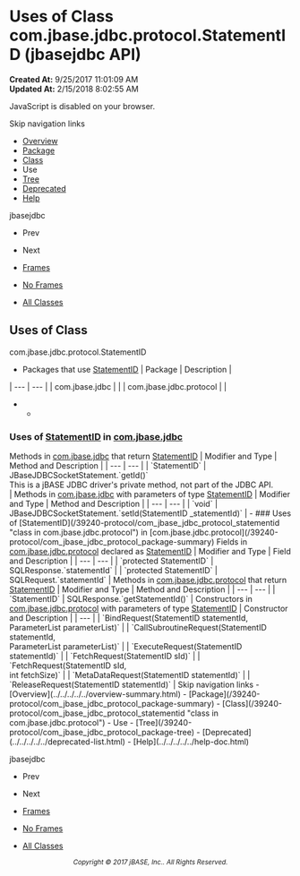 # Uses of Class com.jbase.jdbc.protocol.StatementID (jbasejdbc   API)

**Created At:** 9/25/2017 11:01:09 AM  
**Updated At:** 2/15/2018 8:02:55 AM  

<script type="text/javascript"><!--
    try {
        if (location.href.indexOf('is-external=true') == -1) {
            parent.document.title="Uses of Class com.jbase.jdbc.protocol.StatementID (jbasejdbc   API)";
        }
    }
    catch(err) {
    }
//--></script><noscript><div>JavaScript is disabled on your browser.</div></noscript><!-- ========= START OF TOP NAVBAR ======= -->
<!--   -->
Skip navigation links
<!--   -->
- [Overview](../../../../../overview-summary.html)
- [Package](/39240-protocol/com_jbase_jdbc_protocol_package-summary)
- [Class](/39240-protocol/com_jbase_jdbc_protocol_statementid "class in com.jbase.jdbc.protocol")
- Use
- [Tree](/39240-protocol/com_jbase_jdbc_protocol_package-tree)
- [Deprecated](../../../../../deprecated-list.html)
- [Help](../../../../../help-doc.html)


jbasejdbc <br>

- Prev
- Next


- [Frames](../../../../../index.html?com/jbase/jdbc/protocol/class-use//39241-class-use/com_jbase_jdbc_protocol_class-use_StatementID)
- [No Frames](/39241-class-use/com_jbase_jdbc_protocol_class-use_StatementID)


- [All Classes](../../../../../allclasses-noframe.html)


<script type="text/javascript"><!--
  allClassesLink = document.getElementById("allclasses_navbar_top");
  if(window==top) {
    allClassesLink.style.display = "block";
  }
  else {
    allClassesLink.style.display = "none";
  }
  //--></script>
<!--   -->
<!-- ========= END OF TOP NAVBAR ========= -->
## Uses of Class
com.jbase.jdbc.protocol.StatementID

- <caption><span>Packages that use <a href="/39240-protocol/com_jbase_jdbc_protocol_statementid" title="class in com.jbase.jdbc.protocol">StatementID</a></span><span class="tabEnd"> </span></caption>| Package | Description |
| --- | --- |
| com.jbase.jdbc |   |
| com.jbase.jdbc.protocol |   |
- - <!--   -->
### Uses of [StatementID](/39240-protocol/com_jbase_jdbc_protocol_statementid "class in com.jbase.jdbc.protocol") in [com.jbase.jdbc](/39228-jdbc/com_jbase_jdbc_package-summary)


<caption><span>Methods in <a href="/39228-jdbc/com_jbase_jdbc_package-summary">com.jbase.jdbc</a> that return <a href="/39240-protocol/com_jbase_jdbc_protocol_statementid" title="class in com.jbase.jdbc.protocol">StatementID</a></span><span class="tabEnd"> </span></caption>| Modifier and Type | Method and Description |
| --- | --- |
| `StatementID` | JBaseJDBCSocketStatement.`getId()`<br>This is a jBASE JDBC driver's private method, not part of the JDBC API.<br> |



<caption><span>Methods in <a href="/39228-jdbc/com_jbase_jdbc_package-summary">com.jbase.jdbc</a> with parameters of type <a href="/39240-protocol/com_jbase_jdbc_protocol_statementid" title="class in com.jbase.jdbc.protocol">StatementID</a></span><span class="tabEnd"> </span></caption>| Modifier and Type | Method and Description |
| --- | --- |
| `void` | JBaseJDBCSocketStatement.`setId(StatementID _statementId)`  |
    - <!--   -->
### Uses of [StatementID](/39240-protocol/com_jbase_jdbc_protocol_statementid "class in com.jbase.jdbc.protocol") in [com.jbase.jdbc.protocol](/39240-protocol/com_jbase_jdbc_protocol_package-summary)


<caption><span>Fields in <a href="/39240-protocol/com_jbase_jdbc_protocol_package-summary">com.jbase.jdbc.protocol</a> declared as <a href="/39240-protocol/com_jbase_jdbc_protocol_statementid" title="class in com.jbase.jdbc.protocol">StatementID</a></span><span class="tabEnd"> </span></caption>| Modifier and Type | Field and Description |
| --- | --- |
| `protected StatementID` | SQLResponse.`statementId`  |
| `protected StatementID` | SQLRequest.`statementId`  |



<caption><span>Methods in <a href="/39240-protocol/com_jbase_jdbc_protocol_package-summary">com.jbase.jdbc.protocol</a> that return <a href="/39240-protocol/com_jbase_jdbc_protocol_statementid" title="class in com.jbase.jdbc.protocol">StatementID</a></span><span class="tabEnd"> </span></caption>| Modifier and Type | Method and Description |
| --- | --- |
| `StatementID` | SQLResponse.`getStatementId()`  |



<caption><span>Constructors in <a href="/39240-protocol/com_jbase_jdbc_protocol_package-summary">com.jbase.jdbc.protocol</a> with parameters of type <a href="/39240-protocol/com_jbase_jdbc_protocol_statementid" title="class in com.jbase.jdbc.protocol">StatementID</a></span><span class="tabEnd"> </span></caption>| Constructor and Description |
| --- |
| `BindRequest(StatementID statementId,<br>           ParameterList parameterList)`  |
| `CallSubroutineRequest(StatementID statementId,<br>                     ParameterList parameterList)`  |
| `ExecuteRequest(StatementID statementId)`  |
| `FetchRequest(StatementID sId)`  |
| `FetchRequest(StatementID sId,<br>            int fetchSize)`  |
| `MetaDataRequest(StatementID statementId)`  |
| `ReleaseRequest(StatementID statementId)`  |
<!-- ======= START OF BOTTOM NAVBAR ====== -->
<!--   -->
Skip navigation links
<!--   -->
- [Overview](../../../../../overview-summary.html)
- [Package](/39240-protocol/com_jbase_jdbc_protocol_package-summary)
- [Class](/39240-protocol/com_jbase_jdbc_protocol_statementid "class in com.jbase.jdbc.protocol")
- Use
- [Tree](/39240-protocol/com_jbase_jdbc_protocol_package-tree)
- [Deprecated](../../../../../deprecated-list.html)
- [Help](../../../../../help-doc.html)


jbasejdbc <br>

- Prev
- Next


- [Frames](../../../../../index.html?com/jbase/jdbc/protocol/class-use//39241-class-use/com_jbase_jdbc_protocol_class-use_StatementID)
- [No Frames](/39241-class-use/com_jbase_jdbc_protocol_class-use_StatementID)


- [All Classes](../../../../../allclasses-noframe.html)


<script type="text/javascript"><!--
  allClassesLink = document.getElementById("allclasses_navbar_bottom");
  if(window==top) {
    allClassesLink.style.display = "block";
  }
  else {
    allClassesLink.style.display = "none";
  }
  //--></script>
<!--   -->
<!-- ======== END OF BOTTOM NAVBAR ======= -->
<small>			<center>			<i>Copyright © 2017 jBASE, Inc.. All Rights Reserved.</i>		</center></small>
